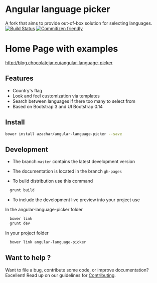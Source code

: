 # Angular language picker
A fork that aims to provide out-of-box solution for selecting languages. [![Build Status](https://travis-ci.org/azachar/angular-language-picker.svg)](https://travis-ci.org/azachar/angular-language-picker) [![Commitizen friendly](https://img.shields.io/badge/commitizen-friendly-brightgreen.svg)](http://commitizen.github.io/cz-cli/)


# Home Page with examples
http://blog.chocolatejar.eu/angular-language-picker


## Features
* Country's flag
* Look and feel customization via templates
* Search between languages if there too many to select from
* Based on Bootstrap 3 and UI Bootstrap 0.14

## Install

```bash
bower install azachar/angular-language-picker --save
```

## Development

* The branch ``master`` contains the latest development version
* The documentation is located in the branch ``gh-pages``

* To build distribution use this command
```bash
  grunt build
```
* To include the development live preview into your project use

In the angular-language-picker folder

```bash
  bower link
  grunt dev
```

In your project folder

```bash
  bower link angular-language-picker
```

## Want to help ?
Want to file a bug, contribute some code, or improve documentation? Excellent! Read up on our guidelines for [Contributing](CONTRIBUTING.md).

